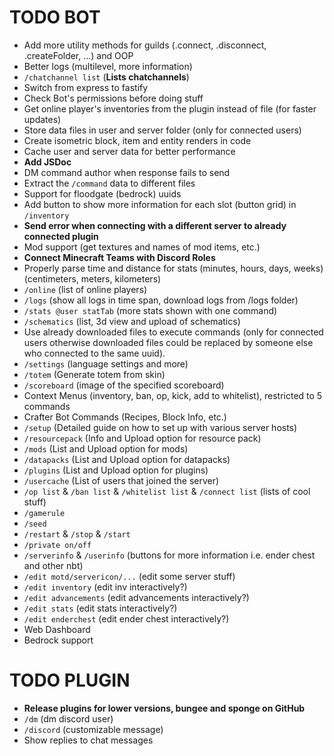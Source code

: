 # TODO BOT

+ Add more utility methods for guilds (.connect, .disconnect, .createFolder, ...) and OOP
+ Better logs (multilevel, more information)
+ `/chatchannel list` (**Lists chatchannels**)
+ Switch from express to fastify
+ Check Bot's permissions before doing stuff
+ Get online player's inventories from the plugin instead of file (for faster updates)
+ Store data files in user and server folder (only for connected users)
+ Create isometric block, item and entity renders in code
+ Cache user and server data for better performance
+ **Add JSDoc**
+ DM command author when response fails to send
+ Extract the `/command` data to different files
+ Support for floodgate (bedrock) uuids
+ Add button to show more information for each slot (button grid) in `/inventory`
+ **Send error when connecting with a different server to already connected plugin**
+ Mod support (get textures and names of mod items, etc.)
+ **Connect Minecraft Teams with Discord Roles**
+ Properly parse time and distance for stats (minutes, hours, days, weeks) (centimeters, meters, kilometers)
+ `/online` (list of online players)
+ `/logs` (show all logs in time span, download logs from /logs folder)
+ `/stats @user statTab` (more stats shown with one command)
+ `/schematics` (list, 3d view and upload of schematics)
+ Use already downloaded files to execute commands (only for connected users otherwise downloaded files could be replaced by someone else who connected to the same uuid).
+ `/settings` (language settings and more)
+ `/totem` (Generate totem from skin)
+ `/scoreboard` (image of the specified scoreboard)
+ Context Menus (inventory, ban, op, kick, add to whitelist), restricted to 5 commands
+ Crafter Bot Commands (Recipes, Block Info, etc.)
+ `/setup` (Detailed guide on how to set up with various server hosts)
+ `/resourcepack` (Info and Upload option for resource pack)
+ `/mods` (List and Upload option for mods)
+ `/datapacks` (List and Upload option for datapacks)
+ `/plugins` (List and Upload option for plugins)
+ `/usercache` (List of users that joined the server)
+ `/op list` & `/ban list` & `/whitelist list` & `/connect list` (lists of cool stuff)
+ `/gamerule`
+ `/seed`
+ `/restart` & `/stop` & `/start`
+ `/private on/off`
+ `/serverinfo` & `/userinfo` (buttons for more information i.e. ender chest and other nbt)
+ `/edit motd/servericon/...` (edit some server stuff)
+ `/edit inventory` (edit inv interactively?)
+ `/edit advancements` (edit advancements interactively?)
+ `/edit stats` (edit stats interactively?)
+ `/edit enderchest` (edit ender chest interactively?)
+ Web Dashboard
+ Bedrock support

# TODO PLUGIN
+ **Release plugins for lower versions, bungee and sponge on GitHub**
+ `/dm` (dm discord user)
+ `/discord` (customizable message)
+ Show replies to chat messages